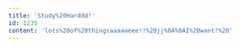 ```yaml
---
title: 'Study%20Harddd!'
id: 1235
content: 'lots%20of%20thingsaaaaaeee!!%20jj%0A%0AI%20want!%20'
---
```

